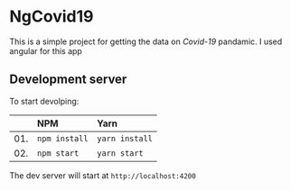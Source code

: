 # NgCovid19

This is a simple project for getting the data on _Covid-19_ pandamic. I used angular for this app

## Development server

To start devolping:

|     | NPM           | Yarn           |
| :-- | :------------ | :------------- |
| 01. | `npm install` | `yarn install` |
| 02. | `npm start`   | `yarn start`   |

The dev server will start at `http://localhost:4200`
